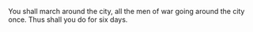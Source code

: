 You shall march around the city, all the men of war going around the city once. Thus shall you do for six days.
